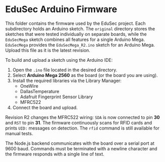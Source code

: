 # EduSec Arduino Firmware

This folder contains the firmware used by the EduSec project. Each
subdirectory holds an Arduino sketch. The `original` directory stores the
sketches that were tested individually on separate boards, while the
`EduSecMega` sketch combines all features for a single Arduino Mega.
`EduSecMega` provides the `EduSecMega_R2.ino` sketch for an Arduino Mega. Upload this file as it is the latest revision.

To build and upload a sketch using the Arduino IDE:

1. Open the `.ino` file located in the desired directory.
2. Select **Arduino Mega 2560** as the board (or the board you are using).
3. Install the required libraries via the Library Manager:
   - OneWire
   - DallasTemperature
   - Adafruit Fingerprint Sensor Library
   - MFRC522
4. Connect the board and upload.

Revision R2 changes the MFRC522 wiring:
`SDA` is now connected to pin **30** and `RST` to pin **31**.
The firmware continuously scans for RFID cards and prints `UID:` messages
on detection. The `rfid` command is still available for manual tests.

The Node.js backend communicates with the board over a serial port at 9600
baud. Commands must be terminated with a newline character and the firmware
responds with a single line of text.
